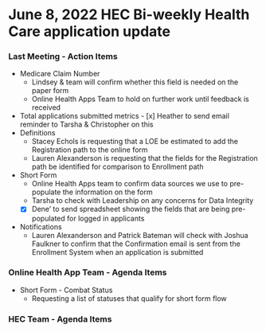 # June 8, 2022 HEC Bi-weekly Health Care application update

### Last Meeting - Action Items
- Medicare Claim Number
     - Lindsey & team will confirm whether this field is needed on the paper form
     - Online Health Apps Team to hold on further work until feedback is received
- Total applications submitted metrics
      - [x] Heather to send email reminder to Tarsha & Christopher on this
- Definitions
     - Stacey Echols is requesting that a LOE be estimated to add the Registration path to the online form
     - Lauren Alexanderson is requesting that the fields for the Registration path be identified for comparison to Enrollment path
- Short Form
     - Online Health Apps team to confirm data sources we use to pre-populate the information on the form
     - Tarsha to check with Leadership on any concerns for Data Integrity
     - [x] Dene’ to send spreadsheet showing the fields that are being pre-populated for logged in applicants
- Notifications
     - Lauren Alexanderson and Patrick Bateman will check with Joshua Faulkner to confirm that the Confirmation email is sent from the Enrollment System when an application is submitted


### Online Health App Team - Agenda Items
- Short Form - Combat Status
     - Requesting a list of statuses that qualify for short form flow


### HEC Team - Agenda Items

